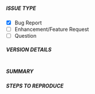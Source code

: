 <!---
Please check that your issue/request is not already reported on GitHub.
Also test if the latest release, and master branch are affected too.
Please also test with any OS updates applied if they are available.
-->

##### ISSUE TYPE
<!--- Pick from the below: -->
- [X] Bug Report
- [ ] Enhancement/Feature Request
- [ ] Question

##### VERSION DETAILS
<!---
Paste verbatim output from the following commands between the back ticks below:

"uname -a"
"cat /etc/redhat-release || lsb_release -a || cat /etc/issue"
"lspci | grep -i eth"
"ip link"
"etherate -v"
"etherate -l"

-->
```

```

##### SUMMARY
<!--- Explain the problem or question in as much details as you can. -->

##### STEPS TO REPRODUCE
<!---
For bugs, show exactly how to reproduce the problem, using a minimal test-case.
Show the exact Etherate command you ran and how you confirmed the issue.
For new features, show how the feature would be used, explain the code as best
as you can.
-->

```

```

<!--- You can also paste gist.github.com links for larger files.
You can also include screenshots if you like. -->
